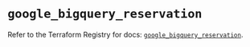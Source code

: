 # `google_bigquery_reservation`

Refer to the Terraform Registry for docs: [`google_bigquery_reservation`](https://registry.terraform.io/providers/hashicorp/google-beta/5.35.0/docs/resources/google_bigquery_reservation).

